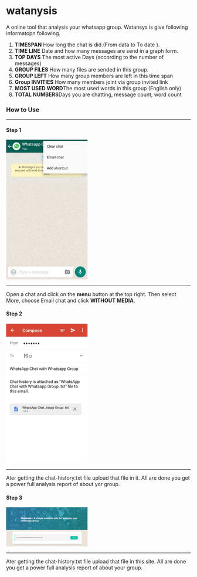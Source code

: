 # watanysis
A online tool that analysis your whatsapp group.
Watansys is give following informatopn following.<br> 
1. <b>TIMESPAN</b> How long the chat is did.(From data to To date ).<br>
2. <b>TIME LINE</b>  Date and how many messages are send in a graph form.<br>
3. <b>TOP DAYS</b> The most active Days (according to the number of messages)<br>
4. <b>GROUP FILES</b> How many files are sended in this group.<br>
5. <b>GROUP LEFT</b> How many group members are left in this time span<br>
6. <b>Group INVITIES</b> How many members joint via group invited link<br>
7. <b>MOST USED WORD</b>The most used words in this group (English only)<br>
8. <b>TOTAL NUMBERS</b>Days you are chatting, message count, word count<br>
<h3>How to Use</h3><hr>
<h4>Step 1</h4>
<img src="https://github.com/Dotcodes/watanysis/blob/master/step1.jpeg?raw=true" width="222px"><hr>
<p>Open a chat and click on the <b>menu</b> button at the top right. Then select More, choose Email chat and click <b>WITHOUT MEDIA</b>.</p>
<h4>Step 2</h4>
<img src="https://github.com/Dotcodes/watanysis/blob/master/step2.jpeg?raw=true" width="222px"><hr>
<p>Ater getting the chat-history.txt file upload that file in it. All are done you get a power full analysis report of about yor group.</p>
<h4>Step 3</h4>
<img src="https://github.com/Dotcodes/watanysis/blob/master/step3.jpeg?raw=true" width="222px"><hr>
<p>Ater getting the chat-history.txt file upload that file in this site. All are done you get a power full analysis report of about your group.</p>
